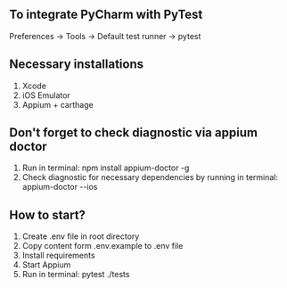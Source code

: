 ## To integrate PyCharm with PyTest
Preferences -> Tools -> Default test runner -> pytest

## Necessary installations
1. Xcode
2. iOS Emulator
3. Appium + carthage

## Don't forget to check diagnostic via appium doctor
1. Run in terminal: npm install appium-doctor -g
2. Check diagnostic for necessary dependencies by running in terminal:
appium-doctor --ios


## How to start?
1. Create .env file in root directory
2. Copy content form .env.example to .env file
3. Install requirements
4. Start Appium
5. Run in terminal: pytest ./tests
